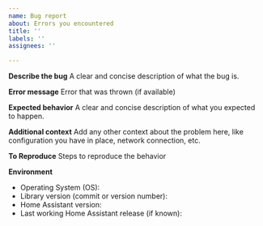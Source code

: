 ```yaml
---
name: Bug report
about: Errors you encountered
title: ''
labels: ''
assignees: ''

---
```


**Describe the bug**
A clear and concise description of what the bug is.

**Error message**
Error that was thrown (if available)

**Expected behavior**
A clear and concise description of what you expected to happen.

**Additional context**
Add any other context about the problem here, like configuration you have in place, network connection, etc.

**To Reproduce**
Steps to reproduce the behavior

**Environment**
 - Operating System (OS):
 - Library version (commit or version number):
 - Home Assistant version:
 - Last working Home Assistant release (if known):
